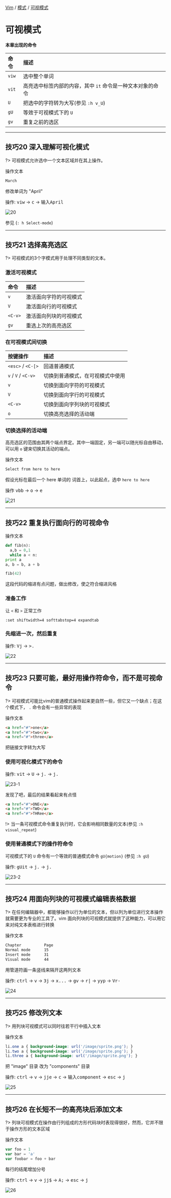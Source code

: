 [Vim](/vim-docs/) / [模式](/vim-docs/mode/) / [可视模式](/vim-docs/mode/visual)

# 可视模式

**本章出现的命令**

|命令|描述|
|:---|:---|
|`viw`|选中整个单词|
|`vit`|高亮选中标签内部的内容，其中 `it` 命令是一种文本对象的命令|
|`U`|把选中的字符转为大写(参见 `:h v_U`)|
|`gU`|等效于可视模式下的 `U`|
|`gv`|重复之前的选区|

---

## 技巧20 深入理解可视化模式

?> 可视模式允许选中一个文本区域并在其上操作。

操作文本

```tex
March
```

修改单词为 "April"

操作: <kbd>viw</kbd> -> <kbd>c</kbd> -> <kbd>输入April</kbd>

![20]()

参见 (`: h Select-mode`)

---

## 技巧21 选择高亮选区

?> 可视模式的3个字模式用于处理不同类型的文本。

### 激活可视模式

|命令|描述|
|:---|:---|
|`v`|激活面向字符的可视模式|
|`V`|激活面向行的可视模式|
|`<C-v>`|激活面向列块的可视模式|
|`gv`|重选上次的高亮选区|

### 在可视模式间切换

|按键操作|描述|
|:---|:---|
|`<esc>` / `<C-[>`|回道普通模式|
|`v` / `V` / `<C-v>`|切换到普通模式，在可视模式中使用|
|`v`|切换到面向字符的可视模式|
|`V`|切换到面向字行的可视模式|
|`<C-v>`|切换到面向字列块的可视模式|
|`o`|切换高亮选择的活动端|

### 切换选择的活动端

高亮选区的范围由其两个端点界定。其中一端固定，另一端可以随光标自由移动，可以用 `o` 键来切换其活动的端点。

操作文本

```tex
Select from here to here
```

假设光标在最后一个 here 单词的 词首上，以此起点，选中 `here to here`

操作 <kbd>vbb</kbd> -> <kbd>o</kbd> -> <kbd>e</kbd>

![21]()

---

## 技巧22 重复执行面向行的可视命令

操作文本

```python
def fib(n):
  a,b = 0,1
  while a < n:
print a
a, b = b, a + b

fib(42)
```

这段代码的缩进有点问题，做出修改，使之符合缩进风格

### 准备工作

让 `<` 和 `>` 正常工作

```
:set shiftwidth=4 softtabstop=4 expandtab
```

### 先缩进一次，然后重复

操作: <kbd>Vj</kbd> -> <Kbd>>.</kbd>

![22]()

---

## 技巧23 只要可能，最好用操作符命令，而不是可视命令

?> 可视模式可能比vim的普通模式操作起来更自然一些，但它又一个缺点；在这个模式下， `.` 命令会有一些异常的表现

操作文本

```html
<a href="#">one</a>
<a href="#">two</a>
<a href="#">three</a>
```

把链接文字转为大写

### 使用可视化模式下的命令

操作: <kbd>vit</kbd> -> <kbd>U</kbd> -> <kbd>j.</kbd> -> <kbd>j.</kbd>

![23-1]()

发现了吧，最后的结果看起来有点怪

```html
<a href="#">ONE</a>
<a href="#">TWO</a>
<a href="#">THRee</a>
```

!> 当一条可视模式命令重复执行时，它会影响相同数量的文本(参见 `:h visual_repeat`)

### 使用普通模式下的操作符命令

可视模式下的 `U` 命令有一个等效的普通模式命令 `gU{motion}` (参见 `:h gU`)

操作: <kbd>gUit</kbd> -> <kbd>j.</kbd> -> <kbd>j.</kbd>

![23-2]()

---

## 技巧24 用面向列块的可视模式编辑表格数据

?> 在任何编辑器中，都能够操作以行为单位的文本，但以列为单位进行文本操作就需要更为专业的工具了。vim 面向列块的可视模式就提供了这种能力，可以用它来对纯文本表格进行转换

操作文本

```tex
Chapter          Page
Normal mode      15
Insert mode      31
Visual mode      44
```

用管道符画一条竖线来隔开这两列文本

操作: <kbd>ctrl</kbd> -> <kbd>v</kbd> -> <kbd>3j</kbd> -> <kbd>x...</kbd> -> <kbd>gv</kbd> -> <kbd>r|</kbd> -> <kbd>yyp</kbd> -> <kbd>Vr-</kbd>

![24]()

<!-- 这里可以在列块选中模式下进入插入模式进行多行操作，例如多行注释

操作: <kbd>ctrl</kbd> -> <kbd>v</kbd> -> <kbd>I</kbd> -> <kbd>输入文本</kbd> -> <kbd>esc</kbd> -> <kbd>j</kbd>

![24-2]() -->

---

## 技巧25 修改列文本

?> 用列块可视模式可以同时往若干行中插入文本

操作文本

```css
li.one a { background-image: url('/image/sprite.png'); }
li.two a { background-image: url('/image/sprite.png'); }
li.three a { background-image: url('/image/sprite.png'); }
```

把 "image" 目录 改为 "components" 目录

操作: <kbd>ctrl</kbd> -> <kbd>v</kbd> -> <kbd>jje</kbd> -> <kbd>c</kbd> -> <kbd>输入component</kbd> -> <kbd>esc</kbd> -> <kbd>j</kbd>

![25]()

---

## 技巧26 在长短不一的高亮块后添加文本

?> 列块可视模式在操作由行列组成的方形代码块时表现得很好，然而，它并不限于操作方形的文本区域

操作文本

```js
var foo = 1
var bar = 'a'
var foobar = foo + bar
```

每行的结尾增加分号

操作: <kbd>ctrl</kbd> -> <kbd>v</kbd> -> <kbd>jj$</kbd> -> <kbd>A;</kbd> -> <kbd>esc</kbd> -> <kbd>j</kbd>

![26]()
